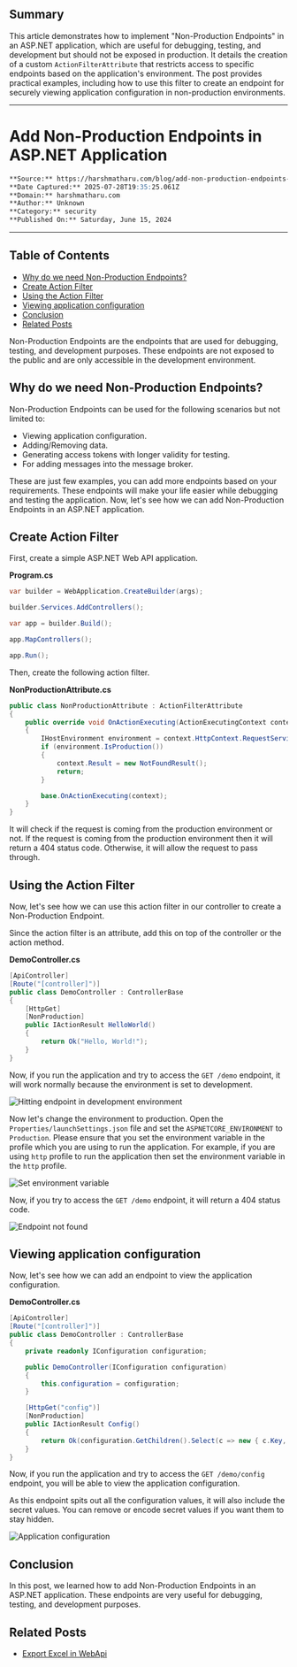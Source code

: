 ## Summary
This article demonstrates how to implement "Non-Production Endpoints" in an ASP.NET application, which are useful for debugging, testing, and development but should not be exposed in production. It details the creation of a custom `ActionFilterAttribute` that restricts access to specific endpoints based on the application's environment. The post provides practical examples, including how to use this filter to create an endpoint for securely viewing application configuration in non-production environments.

---

# Add Non-Production Endpoints in ASP.NET Application

```markdown
**Source:** https://harshmatharu.com/blog/add-non-production-endpoints-in-aspnet-app?utm_source=newsletter.csharpdigest.net&utm_medium=newsletter&utm_campaign=how-to-use-c-to-follow-oauth-authentication-flows
**Date Captured:** 2025-07-28T19:35:25.061Z
**Domain:** harshmatharu.com
**Author:** Unknown
**Category:** security
**Published On:** Saturday, June 15, 2024
```

---

## Table of Contents

*   [Why do we need Non-Production Endpoints?](#why-do-we-need-non-production-endpoints)
*   [Create Action Filter](#create-action-filter)
*   [Using the Action Filter](#using-the-action-filter)
*   [Viewing application configuration](#viewing-application-configuration)
*   [Conclusion](#conclusion)
*   [Related Posts](#related-posts)

Non-Production Endpoints are the endpoints that are used for debugging, testing, and development purposes. These endpoints are not exposed to the public and are only accessible in the development environment.

## Why do we need Non-Production Endpoints?

Non-Production Endpoints can be used for the following scenarios but not limited to:

*   Viewing application configuration.
*   Adding/Removing data.
*   Generating access tokens with longer validity for testing.
*   For adding messages into the message broker.

These are just few examples, you can add more endpoints based on your requirements. These endpoints will make your life easier while debugging and testing the application. Now, let's see how we can add Non-Production Endpoints in an ASP.NET application.

## Create Action Filter

First, create a simple ASP.NET Web API application.

**Program.cs**

```csharp
var builder = WebApplication.CreateBuilder(args);

builder.Services.AddControllers();

var app = builder.Build();

app.MapControllers();

app.Run();
```

Then, create the following action filter.

**NonProductionAttribute.cs**

```csharp
public class NonProductionAttribute : ActionFilterAttribute
{
    public override void OnActionExecuting(ActionExecutingContext context)
    {
        IHostEnvironment environment = context.HttpContext.RequestServices.GetRequiredService<IHostEnvironment>();
        if (environment.IsProduction())
        {
            context.Result = new NotFoundResult();
            return;
        }

        base.OnActionExecuting(context);
    }
}
```

It will check if the request is coming from the production environment or not. If the request is coming from the production environment then it will return a 404 status code. Otherwise, it will allow the request to pass through.

## Using the Action Filter

Now, let's see how we can use this action filter in our controller to create a Non-Production Endpoint.

Since the action filter is an attribute, add this on top of the controller or the action method.

**DemoController.cs**

```csharp
[ApiController]
[Route("[controller]")]
public class DemoController : ControllerBase
{
    [HttpGet]
    [NonProduction]
    public IActionResult HelloWorld()
    {
        return Ok("Hello, World!");
    }
}
```

Now, if you run the application and try to access the `GET /demo` endpoint, it will work normally because the environment is set to development.

![Hitting endpoint in development environment](https://harshmatharustorage.blob.core.windows.net/public/images/add-non-production-endpoints-in-aspnet/hit-endpoint.jpg)

Now let's change the environment to production. Open the `Properties/launchSettings.json` file and set the `ASPNETCORE_ENVIRONMENT` to `Production`. Please ensure that you set the environment variable in the profile which you are using to run the application. For example, if you are using `http` profile to run the application then set the environment variable in the `http` profile.

![Set environment variable](https://harshmatharustorage.blob.core.windows.net/public/images/add-non-production-endpoints-in-aspnet/set-env-variable.jpg)

Now, if you try to access the `GET /demo` endpoint, it will return a 404 status code.

![Endpoint not found](https://harshmatharustorage.blob.core.windows.net/public/images/add-non-production-endpoints-in-aspnet/not-found.jpg)

## Viewing application configuration

Now, let's see how we can add an endpoint to view the application configuration.

**DemoController.cs**

```csharp
[ApiController]
[Route("[controller]")]
public class DemoController : ControllerBase
{
    private readonly IConfiguration configuration;

    public DemoController(IConfiguration configuration)
    {
        this.configuration = configuration;
    }

    [HttpGet("config")]
    [NonProduction]
    public IActionResult Config()
    {
        return Ok(configuration.GetChildren().Select(c => new { c.Key, c.Value }));
    }
}
```

Now, if you run the application and try to access the `GET /demo/config` endpoint, you will be able to view the application configuration.

As this endpoint spits out all the configuration values, it will also include the secret values. You can remove or encode secret values if you want them to stay hidden.

![Application configuration](https://harshmatharustorage.blob.core.windows.net/public/images/add-non-production-endpoints-in-aspnet/app-configuration.jpg)

## Conclusion

In this post, we learned how to add Non-Production Endpoints in an ASP.NET application. These endpoints are very useful for debugging, testing, and development purposes.

## Related Posts

*   [Export Excel in WebApi](https://harshmatharu.com/blog/excel-export-in-aspnet)